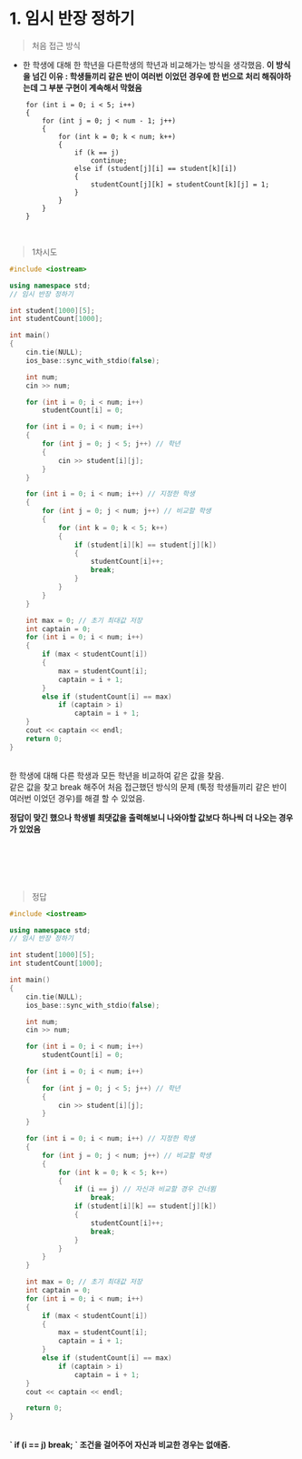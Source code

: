 # 1. 임시 반장 정하기
> 처음 접근 방식
- 한 학생에 대해 한 학년을 다른학생의 학년과 비교해가는 방식을 생각했음.
<b>이 방식을 넘긴 이유 : 학생들끼리 같은 반이 여러번 이었던 경우에 한 번으로 처리 해줘야하는데 그 부분 구현이 계속해서 막혔음 </b>
```{.no-highlight}
    for (int i = 0; i < 5; i++)
    {
        for (int j = 0; j < num - 1; j++)
        {
            for (int k = 0; k < num; k++)
            {
                if (k == j)
                    continue;
                else if (student[j][i] == student[k][i])
                {
                    studentCount[j][k] = studentCount[k][j] = 1;
                }
            }
        }
    }
```
<br>

> 1차시도
```cpp
#include <iostream>

using namespace std;
// 임시 반장 정하기

int student[1000][5];
int studentCount[1000];

int main()
{
	cin.tie(NULL);
	ios_base::sync_with_stdio(false);

	int num;
	cin >> num;

	for (int i = 0; i < num; i++)
		studentCount[i] = 0;

	for (int i = 0; i < num; i++)
	{
		for (int j = 0; j < 5; j++) // 학년
		{
			cin >> student[i][j];
		}
	}

	for (int i = 0; i < num; i++) // 지정한 학생
	{
		for (int j = 0; j < num; j++) // 비교할 학생
		{
			for (int k = 0; k < 5; k++)
			{
				if (student[i][k] == student[j][k])
				{
					studentCount[i]++;
					break;
				}
			}
		}
	}

	int max = 0; // 초기 최대값 저장
	int captain = 0; 
	for (int i = 0; i < num; i++)
	{
		if (max < studentCount[i])
		{
			max = studentCount[i];
			captain = i + 1;
		}
		else if (studentCount[i] == max)
			if (captain > i)
				captain = i + 1;
	}
	cout << captain << endl;
	return 0;
}
```
<br>
한 학생에 대해 다른 학생과 모든 학년을 비교하여 같은 값을 찾음. <br>
같은 값을 찾고 break 해주어 처음 접근했던 방식의 문제 (툭정 학생들끼리 같은 반이 여러번 이었던 경우)를 해결 할 수 있었음.<br>

<b>정답이 맞긴 했으나 학생별 최댓값을 출력해보니 나와야할 값보다 하나씩 더 나오는 경우가 있었음 </b>
<br><br><br><br><br><br>

> 정답
```cpp
#include <iostream>

using namespace std;
// 임시 반장 정하기

int student[1000][5];
int studentCount[1000];

int main()
{
	cin.tie(NULL);
	ios_base::sync_with_stdio(false);

	int num;
	cin >> num;

	for (int i = 0; i < num; i++)
		studentCount[i] = 0;

	for (int i = 0; i < num; i++)
	{
		for (int j = 0; j < 5; j++) // 학년
		{
			cin >> student[i][j];
		}
	}

	for (int i = 0; i < num; i++) // 지정한 학생
	{
		for (int j = 0; j < num; j++) // 비교할 학생
		{
			for (int k = 0; k < 5; k++)
			{
				if (i == j) // 자신과 비교할 경우 건너뜀
					break;
				if (student[i][k] == student[j][k])
				{
					studentCount[i]++;
					break;
				}
			}
		}
	}

	int max = 0; // 초기 최대값 저장
	int captain = 0; 
	for (int i = 0; i < num; i++)
	{
		if (max < studentCount[i])
		{
			max = studentCount[i];
			captain = i + 1;
		}
		else if (studentCount[i] == max)
			if (captain > i)
				captain = i + 1;
	}
	cout << captain << endl;

	return 0;
}
```
<br>
<b>` if (i == j) break; ` 조건을 걸어주어 자신과 비교한 경우는 없애줌. <b><br>
<br><br><br><br><br><br>